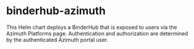 # binderhub-azimuth

This Helm chart deploys a BinderHub that is exposed to users via 
the Azimuth Platforms page. Authentication and authorization are
determined by the authenticated Azimuth portal user.

